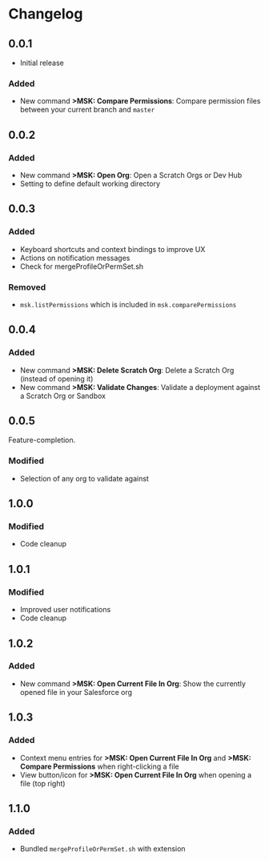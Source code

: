 # Changelog

## 0.0.1

- Initial release

### Added

- New command **>MSK: Compare Permissions**: Compare permission files between your current branch and `master`

## 0.0.2

### Added

- New command **>MSK: Open Org**: Open a Scratch Orgs or Dev Hub
- Setting to define default working directory

## 0.0.3

### Added

- Keyboard shortcuts and context bindings to improve UX
- Actions on notification messages
- Check for mergeProfileOrPermSet.sh

### Removed

- `msk.listPermissions` which is included in `msk.comparePermissions`

## 0.0.4

### Added

- New command **>MSK: Delete Scratch Org**: Delete a Scratch Org (instead of opening it)
- New command **>MSK: Validate Changes**: Validate a deployment against a Scratch Org or Sandbox

## 0.0.5

Feature-completion.

### Modified

- Selection of any org to validate against

## 1.0.0

### Modified

- Code cleanup

## 1.0.1

### Modified

- Improved user notifications
- Code cleanup

## 1.0.2

### Added

- New command **>MSK: Open Current File In Org**: Show the currently opened file in your Salesforce org

## 1.0.3

### Added

- Context menu entries for **>MSK: Open Current File In Org** and **>MSK: Compare Permissions** when right-clicking a file
- View button/icon for **>MSK: Open Current File In Org** when opening a file (top right)

## 1.1.0

### Added

- Bundled `mergeProfileOrPermSet.sh` with extension
